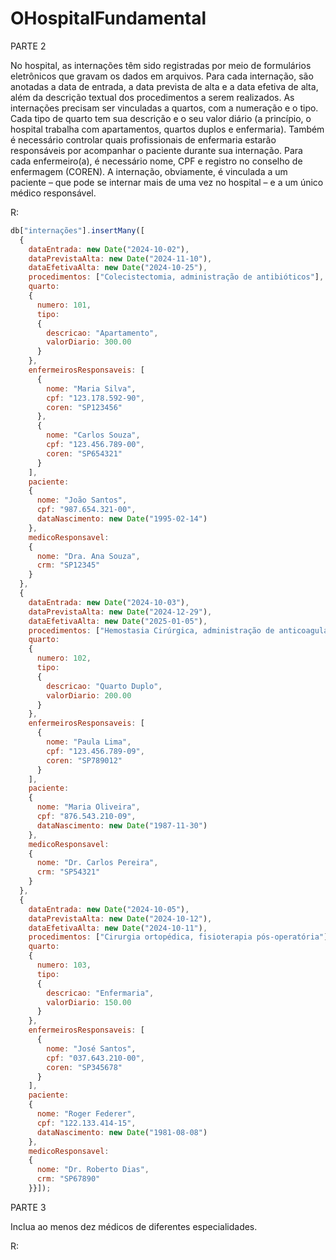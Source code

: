 # OHospitalFundamental
PARTE 2

No hospital, as internações têm sido registradas por meio de formulários eletrônicos que gravam os dados em arquivos. 
Para cada internação, são anotadas a data de entrada, a data prevista de alta e a data efetiva de alta, além da descrição textual dos procedimentos a serem realizados. 
As internações precisam ser vinculadas a quartos, com a numeração e o tipo. 
Cada tipo de quarto tem sua descrição e o seu valor diário (a princípio, o hospital trabalha com apartamentos, quartos duplos e enfermaria).
Também é necessário controlar quais profissionais de enfermaria estarão responsáveis por acompanhar o paciente durante sua internação. Para cada enfermeiro(a), é necessário nome, CPF e registro no conselho de enfermagem (COREN).
A internação, obviamente, é vinculada a um paciente – que pode se internar mais de uma vez no hospital – e a um único médico responsável.

R:
```js
db["internações"].insertMany([
  {
    dataEntrada: new Date("2024-10-02"),
    dataPrevistaAlta: new Date("2024-11-10"),
    dataEfetivaAlta: new Date("2024-10-25"),
    procedimentos: ["Colecistectomia, administração de antibióticos"],
    quarto: 
    {
      numero: 101,
      tipo: 
      {
        descricao: "Apartamento",
        valorDiario: 300.00
      }
    },
    enfermeirosResponsaveis: [
      {
        nome: "Maria Silva",
        cpf: "123.178.592-90",
        coren: "SP123456"
      },
      {
        nome: "Carlos Souza",
        cpf: "123.456.789-00",
        coren: "SP654321"
      }
    ],
    paciente: 
    {
      nome: "João Santos",
      cpf: "987.654.321-00",
      dataNascimento: new Date("1995-02-14")
    },
    medicoResponsavel: 
    {
      nome: "Dra. Ana Souza",
      crm: "SP12345"
    }
  },
  {
    dataEntrada: new Date("2024-10-03"),
    dataPrevistaAlta: new Date("2024-12-29"),
    dataEfetivaAlta: new Date("2025-01-05"),
    procedimentos: ["Hemostasia Cirúrgica, administração de anticoagulantes"],
    quarto:
    {
      numero: 102,
      tipo: 
      {
        descricao: "Quarto Duplo",
        valorDiario: 200.00
      }
    },
    enfermeirosResponsaveis: [
      {
        nome: "Paula Lima",
        cpf: "123.456.789-09",
        coren: "SP789012"
      }
    ],
    paciente: 
    {
      nome: "Maria Oliveira",
      cpf: "876.543.210-09",
      dataNascimento: new Date("1987-11-30")
    },
    medicoResponsavel: 
    {
      nome: "Dr. Carlos Pereira",
      crm: "SP54321"
    }
  },
  {
    dataEntrada: new Date("2024-10-05"),
    dataPrevistaAlta: new Date("2024-10-12"),
    dataEfetivaAlta: new Date("2024-10-11"),
    procedimentos: ["Cirurgia ortopédica, fisioterapia pós-operatória"],
    quarto: 
    {
      numero: 103,
      tipo: 
      {
        descricao: "Enfermaria",
        valorDiario: 150.00
      }
    },
    enfermeirosResponsaveis: [
      {
        nome: "José Santos",
        cpf: "037.643.210-00",
        coren: "SP345678"
      }
    ],
    paciente: 
    {
      nome: "Roger Federer",
      cpf: "122.133.414-15",
      dataNascimento: new Date("1981-08-08")
    },
    medicoResponsavel: 
    {
      nome: "Dr. Roberto Dias",
      crm: "SP67890"
    }}]);
```
PARTE 3

Inclua ao menos dez médicos de diferentes especialidades.

R:
